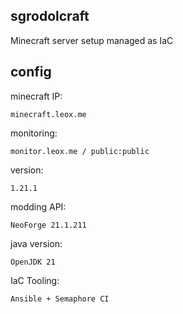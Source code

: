 ## sgrodolcraft
Minecraft server setup managed as IaC

## config
minecraft IP:
```
minecraft.leox.me
```
monitoring:
```
monitor.leox.me / public:public
```
version:
```
1.21.1
```
modding API:
```
NeoForge 21.1.211
```
java version:
```
OpenJDK 21
```
IaC Tooling:
```
Ansible + Semaphore CI
```
